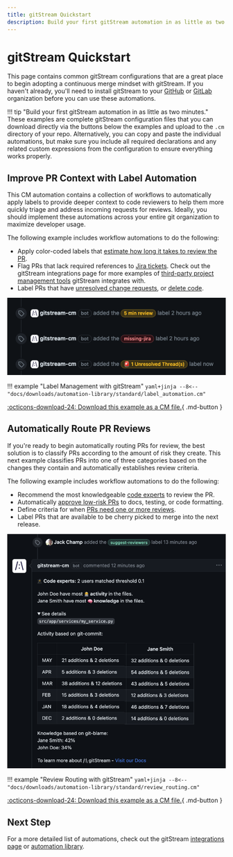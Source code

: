 ```yaml
---
title: gitStream Quickstart
description: Build your first gitStream automation in as little as two minutes.
---
```

# gitStream Quickstart

This page contains common gitStream configurations that are a great place to begin adopting a continuous merge mindset with gitStream. If you haven't already, you'll need to install gitStream to your [GitHub](github-installation.md) or [GitLab](gitlab-installation.md) organization before you can use these automations.

!!! tip "Build your first gitStream automation in as little as two minutes."
    These examples are complete gitStream configuration files that you can download directly via the buttons below the examples and upload to the `.cm` directory of your repo. Alternatively, you can copy and paste the individual automations, but make sure you include all required declarations and any related custom expressions from the configuration to ensure everything works properly. 

## Improve PR Context with Label Automation

This CM automation contains a collection of workflows to automatically apply labels to provide deeper context to code reviewers to help them more quickly triage and address incoming requests for reviews. Ideally, you should implement these automations across your entire git organization to maximize developer usage. 

The following example includes workflow automations to do the following:

* Apply color-coded labels that [estimate how long it takes to review the PR](automations/provide-estimated-time-to-review/README.md).
* Flag PRs that lack required references to [Jira tickets](automations/integrations/jira/label-missing-jira-info/README.md). Check out the gitStream integrations page for more examples of [third-party project management tools](integrations/README.md) gitStream integrates with.
* Label PRs that have [unresolved change requests](automations/standard/label-management/label-unresolved-threads/README.md), or [delete code](automations/label-deleted-files/README.md).

![Label management quickstart](screenshots/label-management-starter.png)

!!! example "Label Management with gitStream"
    ```yaml+jinja
    --8<-- "docs/downloads/automation-library/standard/label_automation.cm"
    ```
    <div class="result" markdown>
      <span>
      [:octicons-download-24: Download this example as a CM file.](/downloads/automation-library/standard/label_automation.cm){ .md-button }
      </span>
    </div>



## Automatically Route PR Reviews

If you're ready to begin automatically routing PRs for review, the best solution is to classify PRs according to the amount of risk they create. This next example classifies PRs into one of three categories based on the changes they contain and automatically establishes review criteria.

The following example includes workflow automations to do the following:

* Recommend the most knowledgeable [code experts](automations/standard/explain-code-experts/README.md) to review the PR.
* Automatically [approve low-risk PRs](automations/approve-safe-changes/README.md) to docs, testing, or code formatting.
* Define criteria for when [PRs need one or more reviews](automations/additional-review-for-large-pr/README.md).
* Label PRs that are available to be cherry picked to merge into the next release.

![Assign Code Experts Examples](automations/standard/review-assignment/assign-code-experts/assign_code_experts.png)

!!! example "Review Routing with gitStream"
    ```yaml+jinja
    --8<-- "docs/downloads/automation-library/standard/review_routing.cm"
    ```
    <div class="result" markdown>
      <span>
      [:octicons-download-24: Download this example as a CM file.](/downloads/automation-library/standard/review_routing.cm){ .md-button }
      </span>
    </div>

## Next Step

For a more detailed list of automations, check out the gitStream [integrations page](integrations/README.md) or [automation library](automations/automation-library.md).